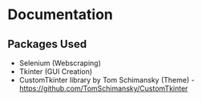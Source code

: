 # Documentation

## Packages Used
- Selenium (Webscraping)
- Tkinter (GUI Creation)
- CustomTkinter library by Tom Schimansky (Theme) - https://github.com/TomSchimansky/CustomTkinter